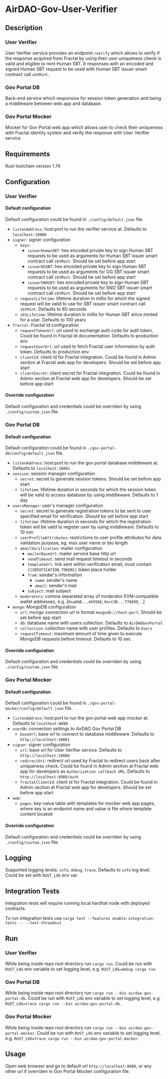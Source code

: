 # AirDAO-Gov-User-Verifier

## Description

### User Verifier

User Verifier service provides an endpoint `/verify` which allows to verify if the response acquired from Fractal by using their user uniqueness check is valid and eligible to mint Human SBT. It responses with an encoded and signed Human SBT request to be used with Human SBT issuer smart contract call `sbtMint`.

### Gov Portal DB

Back-end service which responsive for session token generation and being a middleware between web app and database.

### Gov Portal Mocker

Mocker for Gov Portal web app which allows user to check their uniqueness with Fractal identity system and verify the response with User Verifier service.

## Requirements

Rust toolchain version 1.74

## Configuration

### User Verifier

#### Default configuration

Default configuration could be found in `./config/default.json` file.

- `listenAddress`: host:port to run the verifier service at. Defaults to `localhost:10000`
- `signer`: signer configuration
    - `keys`: 
        - `issuerHumanSBT`: hex encoded private key to sign Human SBT requests to be used as arguments for Human SBT issuer smart contract call `sbtMint`. Should be set before app start
        - `issuerOGSBT`: hex encoded private key to sign Human SBT requests to be used as arguments for OG SBT issuer smart contract call `sbtMint`. Should be set before app start
        - `issuerSNOSBT`: hex encoded private key to sign Human SBT requests to be used as arguments for SNO SBT issuer smart contract call `sbtMint`. Should be set before app start
    - `requestLifetime`: lifetime duration in millis for which the signed request will be valid to use for SBT issuer smart contract call `sbtMint`. Defaults to 60 seconds
    - `sbtLifetime`: lifetime duration in millis for Human SBT since minted for a user. Defaults to 100 years
- `fractal`: Fractal Id configuration
    - `requestTokenUrl`: url used to exchange auth code for auth token. Could be found in Fractal Id documentation. Defaults to production env
    - `requestUserUrl`: url used to fetch Fractal user information by auth token. Defaults to production env
    - `clientId`: client id for Fractal integration. Could be found in Admin section at Fractal web app for developers. Should be set before app start
    - `clientSecret`: client secret for Fractal integration. Could be found in Admin section at Fractal web app for developers. Should be set before app start

#### Override configuration

Default configuration and credentials could be overriden by using `./config/custom.json` file.

### Gov Portal DB

#### Default configuration

Default configuration could be found in `./gov-portal-db/config/default.json` file.

- `listenAddress`: host:port to run the gov portal database middleware at. Defaults to `localhost:10001`
- `session`: session manager configuration
    - `secret`: secret to generate session tokens. Should be set before app start
    - `lifetime`: lifetime duration in seconds for which the session token will be valid to access database by using middleware. Defaults to 1 day
- `usersManager`: user's manager configuration
    - `secret`: secret to generate registration tokens to be sent to user specified email for verification. Should be set before app start
    - `lifetime`: lifetime duration in seconds for which the registration token will be valid to register user by using middleware. Defaults to 10 min
    - `userProfileAttributes`: restrictions to user profile attributes for data validation purpose, eg. max user name or bio length
    - `emailVerification`: mailer configuration
        - `mailerBaseUrl`: mailer service base http url
        - `sendTimeout`: send mail request timeout in seconds
        - `templateUrl`: link sent within verification email, must contain `{{VERIFICATION_TOKEN}}` token place holder
        - `from`: sender's information
            - `name`: sender's name
            - `email`: sender's mail
        - `subject`: mail subject
    - `moderators`: comma separated array of moderator EVM-compatible wallet addresses, e.g. [`0xaAbB...445566`, `0xcCdD...778899`, ..]
- `mongo`: MongoDB configuration
    - `url`: mongo connection url in format `mongodb://host:port`. Should be set before app start
    - `db`: database name with users collection. Defaults to `AirDAOGovPortal`
    - `collection`: collection name with user profiles. Defaults to `Users`
    - `requestTimeout`: maximum amount of time given to execute MongoDB requests before timeout. Defaults to 10 sec

#### Override configuration

Default configuration and credentials could be overriden by using `./config/custom.json` file.

### Gov Portal Mocker

#### Default configuration

Default configuration could be found in `./gov-portal-mocker/config/default.json` file.

- `listenAddress`: host:port to run the gov portal web app mocker at. Defaults to `localhost:8080`
- `userDb`: connection settings to AirDAO Gov Portal DB
    - `baseUrl`: base url to connect to database middleware. Defaults to `http://localhost:10001`
- `signer`: signer configuration
    - `url`: base url for User Verifier service. Defaults to `http://localhost:10000`
    - `redirectUri`: redirect url used by Fractal to redirect users back after uniqueness check. Could be found in Admin section at Fractal web app for developers as `Authorization callback URL`. Defaults to `http://localhost:8080/auth`
    - `fractalClientId`: client id for Fractal integration. Could be found in Admin section at Fractal web app for developers. Should be set before app start
- `web`:
    - `pages`: key-value table with templates for mocker web app pages, where key is an endpoint name and value is file where template content located

#### Override configuration

Default configuration and credentials could be overriden by using `./config/custom.json` file.

## Logging

Supported logging levels: `info`, `debug`, `trace`. Defaults to `info` log level. Could be set with `RUST_LOG` env var.

## Integration Tests

Integration tests will require running local hardhat node with deployed contracts.

To run integration tests use `cargo test --features enable-integration-tests -- --test-threads=1`

## Run

### User Verifier

While being inside repo root directory run `cargo run`. Could be run with `RUST_LOG` env variable to set logging level, e.g. `RUST_LOG=debug cargo run`.

### Gov Portal DB

While being inside repo root directory run `cargo run --bin airdao-gov-portal-db`. Could be run with `RUST_LOG` env variable to set logging level, e.g. `RUST_LOG=trace cargo run --bin airdao-gov-portal-db`.

### Gov Portal Mocker

While being inside repo root directory run `cargo run --bin airdao-gov-portal-mocker`. Could be run with `RUST_LOG` env variable to set logging level, e.g. `RUST_LOG=trace cargo run --bin airdao-gov-portal-mocker`.

## Usage

Open web browser and go to default url `http://localhost:8080`, or any other url if overriden in Gov Portal Mocker configuration file.
